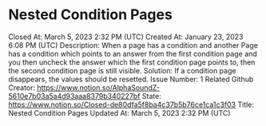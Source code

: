 # Nested Condition Pages

Closed At: March 5, 2023 2:32 PM (UTC)
Created At: January 23, 2023 6:08 PM (UTC)
Description: When a page has a condition and another Page has a condition which points to an answer from the first condition page and you then uncheck the answer which the first condition page points to, then the second condition page is still visible. Solution: If a condition page disappears, the values should be resetted.
Issue Number: 1
Related Github Creator: https://www.notion.so/AlphaSoundZ-5610e7b03a5a4d93aaa8379b340227bf
State: https://www.notion.so/Closed-de80dfa5f8ba4c37b5b76ce1ca1c3f03
Title: Nested Condition Pages
Updated At: March 5, 2023 2:32 PM (UTC)